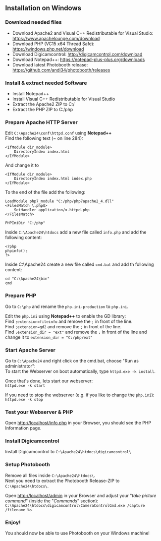 ## Installation on Windows

### Download needed files
- Download Apache2 and Visual C++ Redistributable for Visual Studio: https://www.apachelounge.com/download
- Download PHP (VC15 x64 Thread Safe): https://windows.php.net/download
- Download Digicamcontrol: http://digicamcontrol.com/download
- Download Notepad++: https://notepad-plus-plus.org/downloads
- Download latest Photobooth release: https://github.com/andi34/photobooth/releases

### Install & extract needed Software
- Install Notepad++
- Install Visual C++ Redistributable for Visual Studio
- Extract the Apache2 ZIP to C:/
- Extract the PHP ZIP to C:/php

### Prepare Apache HTTP Server
Edit `C:\Apache24\conf\httpd.conf` using **Notepad++**  
Find the following text (~ on line 284):
```
<IfModule dir_module>
    DirectoryIndex index.html
</IfModule>
```
And change it to  
```
<IfModule dir_module>
    DirectoryIndex index.html index.php
</IfModule>
```

To the end of the file add the following:  
```
LoadModule php7_module "C:/php/php7apache2_4.dll"
<FilesMatch \.php$>
    SetHandler application/x-httpd-php
</FilesMatch>

PHPIniDir "C:/php"
```

Inside `C:\Apache24\htdocs` add a new file called `info.php` and add the following content:  
```
<?php
phpinfo();
?>
```

Inside C:\Apache24 create a new file called `cmd.bat` and add th following content:
```
cd "C:\Apache24\bin"
cmd
```

### Prepare PHP
Go to `C:\php` and rename the `php.ini-production` to `php.ini`.

Edit the `php.ini` using **Notepad++** to enable the GD library:  
Find `;extension=fileinfo` and remove the `;` in front of the line.  
Find `;extension=gd2` and remove the `;` in front of the line.  
Find `;extension_dir = "ext"` and remove the `;` in front of the line and change it to `extension_dir = "C:/php/ext"`

### Start Apache Server
Go to `C:\Apache24` and right click on the cmd.bat, choose "Run as administrator":  
To start the Webserver on boot automatically, type `httpd.exe -k install`.

Once that's done, lets start our webserver:  
`httpd.exe -k start`

If you need to stop the webserver (e.g. if you like to change the `php.ini`):  
`httpd.exe -k stop`

### Test your Webserver & PHP
Open [http://localhost/info.php](http://localhost/info.php) in your Browser, you should see the PHP Information page.

### Install Digicamcontrol
Install Digicamcontrol to `C:\Apache24\htdocs\digicamcontrol\`

### Setup Photobooth
Remove all files inside `C:\Apache24\htdocs\`.  
Next you need to extract the Photobooth Release-ZIP to `C:\Apache24\htdocs\`.  

Open [http://localhost/admin](http://localhost/admin) in your Browser and adjust your "*take picture command*" (inside the "*Commands*" section):  
`C:\Apache24\htdocs\digicamcontrol\CameraControlCmd.exe /capture /filename %s`

### Enjoy!
You should now be able to use Photobooth on your Windows machine!  

